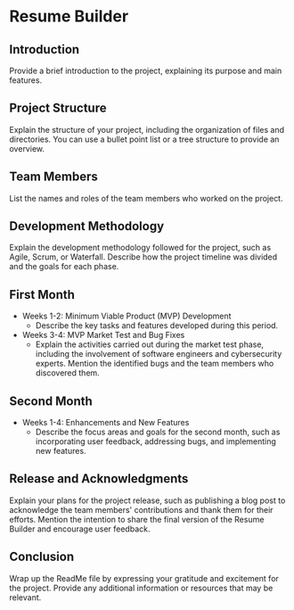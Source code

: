 # Resume Builder

## Introduction
Provide a brief introduction to the project, explaining its purpose and main features.

## Project Structure
Explain the structure of your project, including the organization of files and directories. You can use a bullet point list or a tree structure to provide an overview.

## Team Members
List the names and roles of the team members who worked on the project.

## Development Methodology
Explain the development methodology followed for the project, such as Agile, Scrum, or Waterfall. Describe how the project timeline was divided and the goals for each phase.

## First Month
- Weeks 1-2: Minimum Viable Product (MVP) Development
  - Describe the key tasks and features developed during this period.
- Weeks 3-4: MVP Market Test and Bug Fixes
  - Explain the activities carried out during the market test phase, including the involvement of software engineers and cybersecurity experts. Mention the identified bugs and the team members who discovered them.

## Second Month
- Weeks 1-4: Enhancements and New Features
  - Describe the focus areas and goals for the second month, such as incorporating user feedback, addressing bugs, and implementing new features.

## Release and Acknowledgments
Explain your plans for the project release, such as publishing a blog post to acknowledge the team members' contributions and thank them for their efforts. Mention the intention to share the final version of the Resume Builder and encourage user feedback.

## Conclusion
Wrap up the ReadMe file by expressing your gratitude and excitement for the project. Provide any additional information or resources that may be relevant.
